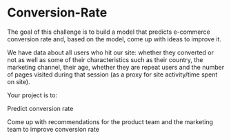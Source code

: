 # Conversion-Rate
The goal of this challenge is to build a model that predicts e-commerce conversion rate and, based on the model, come up with ideas to improve it.

We have data about all users who hit our site: whether they converted or not as well as some of their characteristics such as their country, the marketing channel, their age, whether they are repeat users and the number of pages visited during that session (as a proxy for site activity/time spent on site).

Your project is to:

Predict conversion rate

Come up with recommendations for the product team and the marketing team to improve conversion rate

